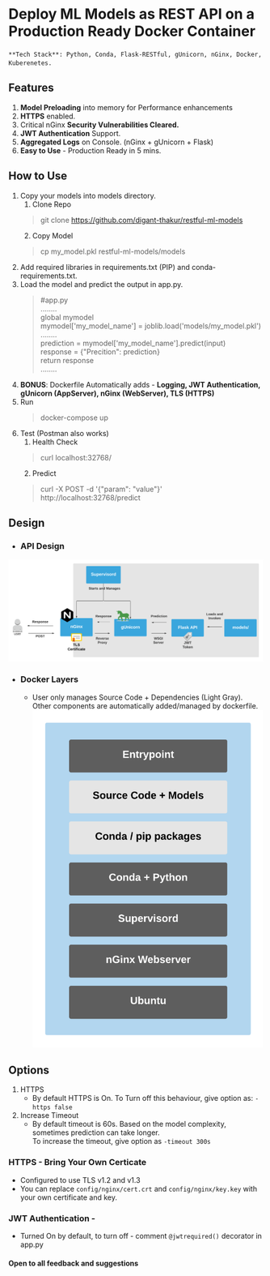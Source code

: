 # Deploy ML Models as REST API on a Production Ready Docker Container
`**Tech Stack**: Python, Conda, Flask-RESTful, gUnicorn, nGinx, Docker, Kuberenetes.`

## Features
1. **Model Preloading** into memory for Performance enhancements
2. **HTTPS** enabled. 
3. Critical nGinx **Security Vulnerabilities Cleared.** 
4. **JWT Authentication** Support.
5. **Aggregated Logs** on Console. (nGinx + gUnicorn + Flask)
6. **Easy to Use** - Production Ready in 5 mins.

## How to Use
1. Copy your models into models directory.
    1. Clone Repo
     >git clone https://github.com/digant-thakur/restful-ml-models
    2. Copy Model
     >cp my_model.pkl restful-ml-models/models
2. Add required libraries in requirements.txt (PIP) and conda-requirements.txt.  
3. Load the model and predict the output in app.py.
    > #app.py<br />
    ........<br />
    global mymodel<br />
    mymodel['my_model_name'] = joblib.load('models/my_model.pkl')<br />
    ........<br />
    prediction = mymodel['my_model_name'].predict(input)<br />
    response = {"Precition": prediction}<br />
    return response<br />
    ........<br />
4. **BONUS**: Dockerfile Automatically adds - **Logging, JWT Authentication, gUnicorn (AppServer), nGinx (WebServer), TLS (HTTPS)** 
5. Run
    > docker-compose up
6. Test (Postman also works)
    1. Health Check
    > curl localhost:32768/ 
    2. Predict
    > curl -X POST -d '{"param": "value"}' http://localhost:32768/predict

## Design
- ### API Design
![System Design](illustrations/system_design.png#center) 

- ### Docker Layers 
    - User only manages Source Code + Dependencies (Light Gray).<br /> Other components are automatically added/managed by dockerfile.
![Dockerfile Layering](illustrations/container_design.png#center)


## Options
1. HTTPS
    - By default HTTPS is On. To Turn off this behaviour, give option as: `-https false`
2. Increase Timeout
    - By default timeout is 60s. Based on the model complexity, sometimes prediction can take longer.<br /> To increase the timeout, give option as `-timeout 300s`

### HTTPS - Bring Your Own Certicate
- Configured to use TLS v1.2 and v1.3
- You can replace `config/nginx/cert.crt` and `config/nginx/key.key` with your own certificate and key.

### JWT Authentication - 
- Turned On by default, to turn off - comment `@jwtrequired()` decorator in app.py

#### Open to all feedback and suggestions